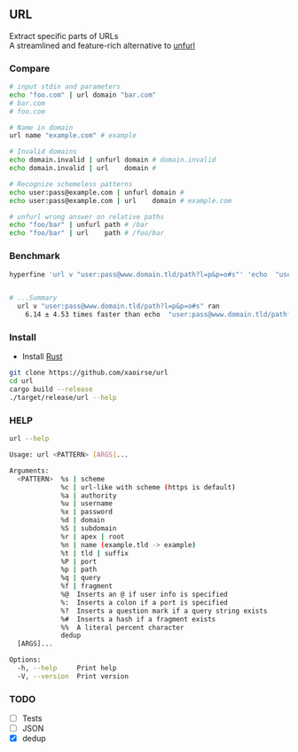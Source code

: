 ## URL
Extract specific parts of URLs  
A streamlined and feature-rich alternative to [unfurl](https://github.com/tomnomnom/unfurl)

### Compare
```bash
# input stdin and parameters
echo "foo.com" | url domain "bar.com" 
# bar.com
# foo.com

# Name in domain
url name "example.com" # example

# Invalid domains
echo domain.invalid | unfurl domain # domain.invalid
echo domain.invalid | url    domain # 

# Recognize schemeless patterns
echo user:pass@example.com | unfurl domain #
echo user:pass@example.com | url    domain # example.com

# unfurl wrong answer on relative paths
echo "foo/bar" | unfurl path # /bar
echo "foo/bar" | url    path # /foo/bar
```

### Benchmark
```bash
hyperfine 'url v "user:pass@www.domain.tld/path?l=p&p=o#s"' 'echo  "user:pass@www.domain.tld/path?l=p&p=o#s" | unfurl values'


# ...Summary
  url v "user:pass@www.domain.tld/path?l=p&p=o#s" ran
    6.14 ± 4.53 times faster than echo  "user:pass@www.domain.tld/path?l=p&p=o#s" | unfurl values

```

### Install
- Install [Rust](https://www.rust-lang.org/tools/install)  
```bash
git clone https://github.com/xaoirse/url
cd url
cargo build --release
./target/release/url --help
```

### HELP
```bash
url --help

Usage: url <PATTERN> [ARGS]...

Arguments:
  <PATTERN>  %s | scheme
             %c | url-like with scheme (https is default)
             %a | authority
             %u | username
             %x | password
             %d | domain
             %S | subdomain
             %r | apex | root
             %n | name (example.tld -> example)
             %t | tld | suffix
             %P | port
             %p | path
             %q | query
             %f | fragment
             %@  Inserts an @ if user info is specified
             %:  Inserts a colon if a port is specified
             %?  Inserts a question mark if a query string exists
             %#  Inserts a hash if a fragment exists
             %%  A literal percent character
             dedup
  [ARGS]...  

Options:
  -h, --help     Print help
  -V, --version  Print version
```

### TODO
- [ ] Tests  
- [ ] JSON  
- [x] dedup